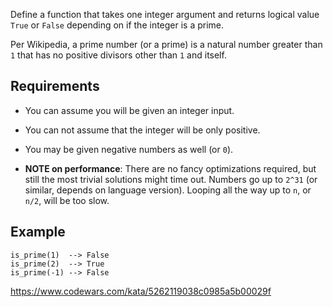 Define a function that takes one integer argument and returns logical value
```True``` or ```False``` depending on if the integer is a prime.

Per Wikipedia, a prime number (or a prime) is a natural number greater than ```1```
that has no positive divisors other than ```1``` and itself.

## Requirements

- You can assume you will be given an integer input.

- You can not assume that the integer will be only positive.

- You may be given negative numbers as well (or ```0```).

- **NOTE on performance**: There are no fancy optimizations required,
  but still the most trivial solutions might time out. Numbers go up to ```2^31```
  (or similar, depends on language version).
  Looping all the way up to ```n```, or ```n/2```, will be too slow.

## Example

```
is_prime(1)  --> False
is_prime(2)  --> True  
is_prime(-1) --> False
```

https://www.codewars.com/kata/5262119038c0985a5b00029f
 

